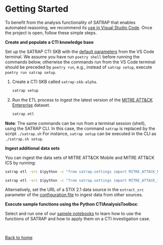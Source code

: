 # Getting Started

To benefit from the analysis functionality of SATRAP that enables automated reasoning, we recommend its [use in Visual Studio Code](/docs/manual/installation.md#satrap-analysis-platform-in-vs-code). Once the project is open, follow these simple steps.

**Create and populate a CTI knowledge base**

Set up the SATRAP CTI SKB with the [default parameters](#configuration-parameters) from the VS Code terminal. We assume you have run `poetry shell` before running the commands below, otherwise the commands run from the VS Code terminal should be preceded by `poetry run`, e.g., instead of `satrap setup`, execute `poetry run satrap setup`.

1. Create a CTI SKB called `satrap-skb-alpha`.
    ```sh
    satrap setup
    ```
1. Run the ETL process to ingest the latest version of the [MITRE ATT&CK Enterprise](https://github.com/mitre-attack/attack-stix-data) dataset.
    ```sh
    satrap etl 
    ```

**Note**: The same commands can be run from a terminal session (shell), using the SATRAP CLI. In this case, the command `satrap` is replaced by the script `./satrap.sh` For instance, `satrap setup` can be executed in the CLI as `./satrap.sh setup`.

**Ingest additional data sets**

You can ingest the data sets of MITRE ATT&CK Mobile and MITRE ATT&CK ICS by running:

```sh
satrap etl -src $(python -c "from satrap.settings import MITRE_ATTACK_MOBILE; print(MITRE_ATTACK_MOBILE)")
```
```sh
satrap etl -src $(python -c "from satrap.settings import MITRE_ATTACK_ICS; print(MITRE_ATTACK_ICS)")
```

Alternatively, set the URL of a STIX 2.1 data source in the `extract_src` parameter of the [configuration file](/docs/manual/setup.md) to ingest data from other sources.

**Execute sample functions using the Python CTIAnalysisToolbox**:

Select and run one of our [sample notebooks](/docs/manual/playbooks.md) to learn how to use the functions of SATRAP and how to apply them on a CTI investigation case.

<br/>

[Back to home](/docs/manual/index.md)